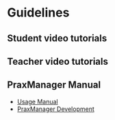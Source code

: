 # Guidelines

## Student video tutorials


## Teacher video tutorials

## PraxManager Manual

* [Usage Manual](manual.md)
* [PraxManager Development](development.md)